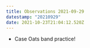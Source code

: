 ```yaml
---
title: Observations 2021-09-29
datestamp: "20210929"
date: 2021-10-23T21:04:12.520Z
---
```

- Case Oats band practice!